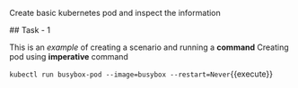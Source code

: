 Create basic kubernetes pod and inspect the information

## Task - 1

This is an _example_ of creating a scenario and running a **command**
Creating pod using **imperative** command

`kubectl run busybox-pod --image=busybox --restart=Never`{{execute}}
